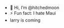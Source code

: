 - 👋 Hi, I’m @hitchedmoon
- ⚡ Fun fact: I hate Maui
- larry is coming

<!---
hitchedmoon/hitchedmoon is a ✨ special ✨ repository because its `README.md` (this file) appears on your GitHub profile.
You can click the Preview link to take a look at your changes.
--->
